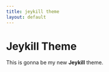 ```yaml
---
title: jeykill theme
layout: default
---
```


# Jeykill Theme
This is gonna be my new **Jeykill** theme.